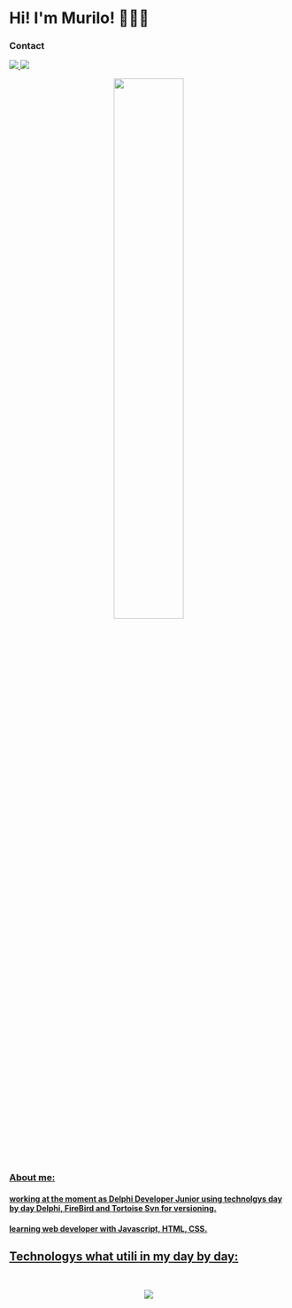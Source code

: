 <h1> Hi! I'm Murilo! 👨🏻‍💻 </h1> 

<h3>Contact</h3>
<p></p>
  <a href="https://www.linkedin.com/in/murilo-ferreira-b0469a222/">
  <img src="https://skillicons.dev/icons?i=linkedin" /> 
  <a href="https://discord.gg/xV3wQQzA">
  <img src="https://skillicons.dev/icons?i=discord" />

</p>

<div align="center">
  <img width="50%" src="https://github-readme-stats-git-masterrstaa-rickstaa.vercel.app/api/top-langs/?username=Murilo57&layout=compact&theme=tokyonight"/>
</div>
<h3>About me:</h3>

<h4>working at the moment as Delphi Developer Junior using technolgys day by day Delphi, FireBird and Tortoise Svn for versioning.</h4>

<h4>learning web developer with Javascript, HTML, CSS.</h4>

## Technologys what utili in my day by day:

<div style="display: inline_block"><br/>
<p align="center">
  <a href="https://skillicons.dev">
    <img src="https://skillicons.dev/icons?i=html,css,js,python,mysql,git,github" />
  </a>
</p>
</div>
	
